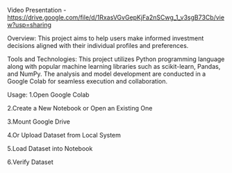 
Video Presentation - https://drive.google.com/file/d/1RxasVGvGepKjFa2nSCwg_1_v3sgB73Cb/view?usp=sharing

Overview: This project aims to help users make informed investment decisions aligned with their individual profiles and preferences.

Tools and Technologies: This project utilizes Python programming language along with popular machine learning libraries such as scikit-learn, Pandas, and NumPy. The analysis and model development are conducted in a Google Colab for seamless execution and collaboration.

Usage: 1.Open Google Colab

2.Create a New Notebook or Open an Existing One

3.Mount Google Drive

4.Or Upload Dataset from Local System

5.Load Dataset into Notebook

6.Verify Dataset
